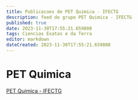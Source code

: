 ```yaml
---
title: Publicacoes de PET Quimica - IFECTG
description: feed do grupo PET Quimica - IFECTG
published: true
date: 2023-11-30T17:55:21.659808
tags: Ciencias Exatas e da Terra
editor: markdown
dateCreated: 2023-11-30T17:55:21.659808
---
```


# PET Quimica
[PET Quimica - IFECTG](/grupo/182PETQuimicaIFECTG.md)